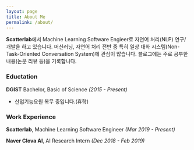 ```yaml
---
layout: page
title: About Me
permalink: /about/
---
```


**Scatterlab**에서 Machine Learning Software Engieer로 자연어 처리(NLP) 연구/개발을 하고 있습니다. 머신러닝, 자연어 처리 전반 중 특히 일상 대화 시스템(Non- Task-Oriented Conversation System)에 관심이 많습니다. 블로그에는 주로 공부한 내용(논문 리뷰 등)을 기록합니다.

### Eductation

**DGIST**
Bachelor, Basic of Science *(2015 - Present)*

- 산업기능요원 복무 중입니다.(휴학)

### Work Experience

**Scatterlab**, Machine Learning Software Engineer *(Mar 2019 - Present)*

**Naver Clova AI**, AI Research Intern *(Dec 2018 - Feb 2019)*
